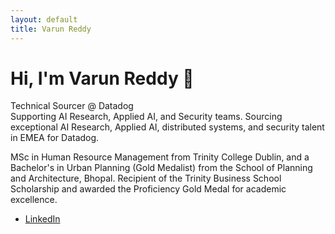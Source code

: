 ```yaml
---
layout: default
title: Varun Reddy
---
```


# Hi, I'm Varun Reddy 👋

Technical Sourcer @ Datadog  
Supporting AI Research, Applied AI, and Security teams.
Sourcing exceptional AI Research, Applied AI, distributed systems, and security talent in EMEA for Datadog. 

MSc in Human Resource Management from Trinity College Dublin, and a Bachelor's in Urban Planning (Gold Medalist) from the School of Planning and Architecture, Bhopal.
Recipient of the Trinity Business School Scholarship and awarded the Proficiency Gold Medal for academic excellence.

- [LinkedIn]([https://www.linkedin.com/in/varun-m-r/])
